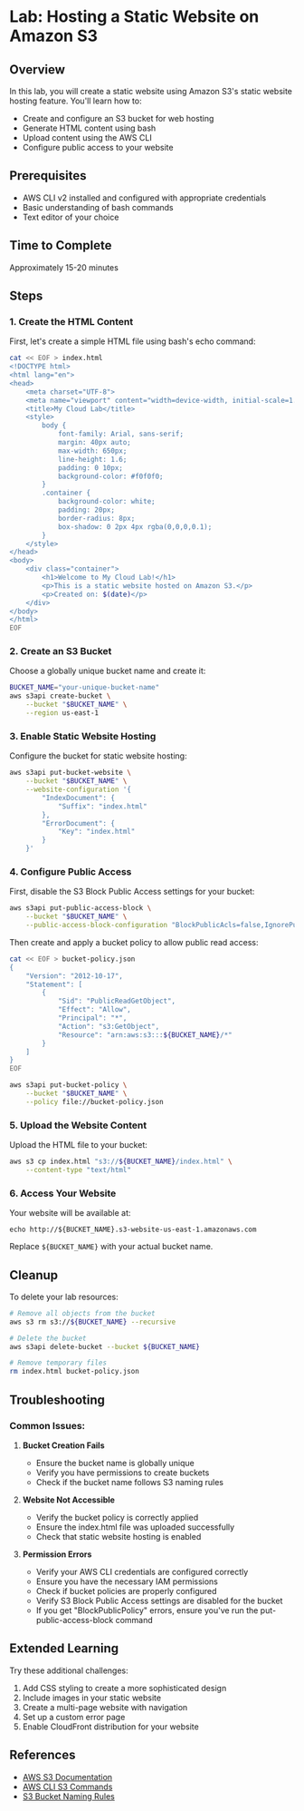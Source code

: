 # Lab: Hosting a Static Website on Amazon S3

## Overview
In this lab, you will create a static website using Amazon S3's static website hosting feature. You'll learn how to:
- Create and configure an S3 bucket for web hosting
- Generate HTML content using bash
- Upload content using the AWS CLI
- Configure public access to your website

## Prerequisites
- AWS CLI v2 installed and configured with appropriate credentials
- Basic understanding of bash commands
- Text editor of your choice

## Time to Complete
Approximately 15-20 minutes

## Steps

### 1. Create the HTML Content

First, let's create a simple HTML file using bash's echo command:

```bash
cat << EOF > index.html
<!DOCTYPE html>
<html lang="en">
<head>
    <meta charset="UTF-8">
    <meta name="viewport" content="width=device-width, initial-scale=1.0">
    <title>My Cloud Lab</title>
    <style>
        body {
            font-family: Arial, sans-serif;
            margin: 40px auto;
            max-width: 650px;
            line-height: 1.6;
            padding: 0 10px;
            background-color: #f0f0f0;
        }
        .container {
            background-color: white;
            padding: 20px;
            border-radius: 8px;
            box-shadow: 0 2px 4px rgba(0,0,0,0.1);
        }
    </style>
</head>
<body>
    <div class="container">
        <h1>Welcome to My Cloud Lab!</h1>
        <p>This is a static website hosted on Amazon S3.</p>
        <p>Created on: $(date)</p>
    </div>
</body>
</html>
EOF
```

### 2. Create an S3 Bucket

Choose a globally unique bucket name and create it:

```bash
BUCKET_NAME="your-unique-bucket-name"
aws s3api create-bucket \
    --bucket "$BUCKET_NAME" \
    --region us-east-1
```

### 3. Enable Static Website Hosting

Configure the bucket for static website hosting:

```bash
aws s3api put-bucket-website \
    --bucket "$BUCKET_NAME" \
    --website-configuration '{
        "IndexDocument": {
            "Suffix": "index.html"
        },
        "ErrorDocument": {
            "Key": "index.html"
        }
    }'
```

### 4. Configure Public Access

First, disable the S3 Block Public Access settings for your bucket:

```bash
aws s3api put-public-access-block \
    --bucket "$BUCKET_NAME" \
    --public-access-block-configuration "BlockPublicAcls=false,IgnorePublicAcls=false,BlockPublicPolicy=false,RestrictPublicBuckets=false"
```

Then create and apply a bucket policy to allow public read access:

```bash
cat << EOF > bucket-policy.json
{
    "Version": "2012-10-17",
    "Statement": [
        {
            "Sid": "PublicReadGetObject",
            "Effect": "Allow",
            "Principal": "*",
            "Action": "s3:GetObject",
            "Resource": "arn:aws:s3:::${BUCKET_NAME}/*"
        }
    ]
}
EOF

aws s3api put-bucket-policy \
    --bucket "$BUCKET_NAME" \
    --policy file://bucket-policy.json
```

### 5. Upload the Website Content

Upload the HTML file to your bucket:

```bash
aws s3 cp index.html "s3://${BUCKET_NAME}/index.html" \
    --content-type "text/html"
```

### 6. Access Your Website

Your website will be available at:
```
echo http://${BUCKET_NAME}.s3-website-us-east-1.amazonaws.com
```

Replace `${BUCKET_NAME}` with your actual bucket name.

## Cleanup

To delete your lab resources:

```bash
# Remove all objects from the bucket
aws s3 rm s3://${BUCKET_NAME} --recursive

# Delete the bucket
aws s3api delete-bucket --bucket ${BUCKET_NAME}

# Remove temporary files
rm index.html bucket-policy.json
```

## Troubleshooting

### Common Issues:

1. **Bucket Creation Fails**
   - Ensure the bucket name is globally unique
   - Verify you have permissions to create buckets
   - Check if the bucket name follows S3 naming rules

2. **Website Not Accessible**
   - Verify the bucket policy is correctly applied
   - Ensure the index.html file was uploaded successfully
   - Check that static website hosting is enabled

3. **Permission Errors**
   - Verify your AWS CLI credentials are configured correctly
   - Ensure you have the necessary IAM permissions
   - Check if bucket policies are properly configured
   - Verify S3 Block Public Access settings are disabled for the bucket
   - If you get "BlockPublicPolicy" errors, ensure you've run the put-public-access-block command

## Extended Learning

Try these additional challenges:
1. Add CSS styling to create a more sophisticated design
2. Include images in your static website
3. Create a multi-page website with navigation
4. Set up a custom error page
5. Enable CloudFront distribution for your website

## References
- [AWS S3 Documentation](https://docs.aws.amazon.com/AmazonS3/latest/userguide/WebsiteHosting.html)
- [AWS CLI S3 Commands](https://docs.aws.amazon.com/cli/latest/reference/s3/index.html)
- [S3 Bucket Naming Rules](https://docs.aws.amazon.com/AmazonS3/latest/userguide/bucketnamingrules.html)
